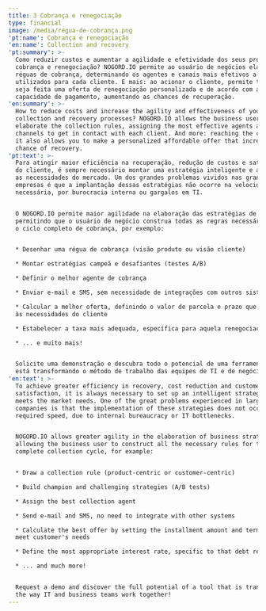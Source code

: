 ```yaml
---
title: 3 Cobrança e renegociação
type: financial
image: /media/régua-de-cobrança.png
'pt:name': Cobrança e renegociação
'en:name': Collection and recovery
'pt:summary': >-
  Como reduzir custos e aumentar a agilidade e efetividade dos seus processos de
  cobrança e renegociação? NOGORD.IO permite ao usuário de negócios elaborar as
  réguas de cobrança, determinando os agentes e canais mais efetivos a serem
  utilizados para cada cliente. E mais: ao acionar o cliente, permite também que
  seja feita uma oferta de renegociação personalizada e de acordo com a sua
  capacidade de pagamento, aumentando as chances de recuperação.
'en:summary': >-
  How to reduce costs and increase the agility and effectiveness of your
  collection and recovery processes? NOGORD.IO allows the business user to
  elaborate the collection rules, assigning the most effective agents and
  channels to get in contact with each client. And more: reaching the customer,
  it also allows you to make a personalized affordable offer that increases the
  chance of recovery.
'pt:text': >-
  Para atingir maior eficiência na recuperação, redução de custos e satisfação
  do cliente, é sempre necessário montar uma estratégia inteligente e adequada
  as necessidades do mercado. Um dos grandes problemas vividos nas grandes
  empresas é que a implantação dessas estratégias não ocorre na velocidade
  necessária, por burocracia interna ou gargalos em TI.


  O NOGORD.IO permite maior agilidade na elaboração das estratégias de negócio,
  permitindo que o usuário de negócio construa todas as regras necessárias para
  o ciclo completo de cobrança, por exemplo:


  * Desenhar uma régua de cobrança (visão produto ou visão cliente)

  * Montar estratégias campeã e desafiantes (testes A/B)

  * Definir o melhor agente de cobrança

  * Enviar e-mail e SMS, sem necessidade de integrações com outros sistemas

  * Calcular a melhor oferta, definindo o valor de parcela e prazo que atendam
  às necessidades do cliente

  * Estabelecer a taxa mais adequada, específica para aquela renegociação

  * ... e muito mais!


  Solicite uma demonstração e descubra todo o potencial de uma ferramenta que
  está transformando o método de trabalho das equipes de TI e de negócio!
'en:text': >-
  To achieve greater efficiency in recovery, cost reduction and customer
  satisfaction, it is always necessary to set up an intelligent strategy that
  meets the market needs. One of the great problems experienced in large
  companies is that the implementation of these strategies does not occur at the
  required speed, due to internal bureaucracy or IT bottlenecks.


  NOGORD.IO allows greater agility in the elaboration of business strategies,
  allowing the business user to construct all the necessary rules for the
  complete collection cycle, for example:


  * Draw a collection rule (product-centric or customer-centric)

  * Build champion and challenging strategies (A/B tests)

  * Assign the best collection agent

  * Send e-mail and SMS, no need to integrate with other systems

  * Calculate the best offer by setting the installment amount and term that
  meet customer's needs

  * Define the most appropriate interest rate, specific to that debt recovery

  * ... and much more!


  Request a demo and discover the full potential of a tool that is transforming
  the way IT and business teams work together!
---
```


